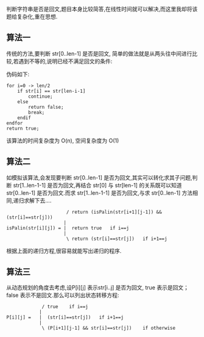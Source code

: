 判断字符串是否是回文,题目本身比较简答,在线性时间就可以解决,而这里我却将该题给复杂化,重在思想.


## 算法一 ##
传统的方法,要判断 str[0..len-1] 是否是回文, 简单的做法就是从两头往中间进行比较,若遇到不等的,说明已经不满足回文的条件:

伪码如下:

    for i=0 -> len/2
        if str[i] == str[len-i-1]
            continue;
        else
            return false;
            break;
        endif
    endfor
    return true;

该算法的时间复杂度为 O(n), 空间复杂度为 O(1)


## 算法二 ##
如模拟该算法,会发现要判断 str[0..len-1] 是否为回文,其实可以转化求其子问题,判断 str[1..len-1-1] 是否为回文,再结合 str[0] 与 str[len-1] 的关系既可以知道 str[0..len-1] 是否为回文.而求 str[1..len-1-1] 是否为回文,与求 str[0..len-1] 方法相同,递归求解下去....

                          / return (isPalin(str[i+1][j-1]) && (str[i]==str[j]))
                         |
    isPalin(str[i][j]) = |  return true   if i==j
                         | 
                          \ return (str[i]==str[j])   if i+1==j


根据上面的递归方程,很容易就能写出递归的程序.


## 算法三 ##
从动态规划的角度去考虑,设P[i][j] 表示str[i..j] 是否为回文, true 表示是回文；false 表示不是回文.那么可以列出状态转移方程:   
    
                 / true    if i==j
                |
    P[i][j] =   |  (str[i]==str[j])   if i+1==j 
                |
                 \ (P[i+1][j-1] && str[i]==str[j])    if otherwise



